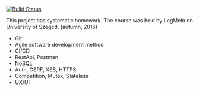 [![Build Status](https://travis-ci.org/Numichi/szte2016fall.svg?branch=master)](https://travis-ci.org/Numichi/szte2016fall)

This project has systematic homework. The course was held by LogMeIn on University of Szeged. (autumn, 2016)

- Git
- Agile software development method
- CI/CD
- RestApi, Postman
- NoSQL
- Auth, CSRF, XSS, HTTPS
- Competition, Mutex, Stateless
- UX/UI
